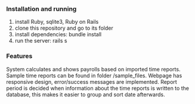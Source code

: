 ### Installation and running
1. install Ruby, sqlite3, Ruby on Rails
2. clone this repository and go to its folder
3. install dependencies: bundle install
4. run the server: rails s


### Features
System calculates and shows payrolls based on imported time reports. Sample time reports can be found in folder /sample_files. Webpage has responsive design, error/success messages are implemented. Report period is decided when information about the time reports is written to the database, this makes it easier to group and sort date afterwards.
